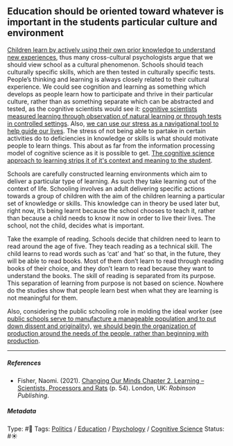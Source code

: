 ## Education should be oriented toward whatever is important in the students particular culture and environment

[Children learn by actively using their own prior knowledge to understand new experiences](Children%20learn%20by%20actively%20using%20their%20own%20prior%20knowledge%20to%20understand%20new%20experiences.md), thus many cross-cultural psychologists argue that we should view school as a cultural phenomenon. Schools should teach culturally specific skills, which are then tested in culturally specific tests. People’s thinking and learning is always closely related to their cultural experience. We could see cognition and learning as something which develops as people learn how to participate and thrive in their particular culture, rather than as something separate which can be abstracted and tested, as the cognitive scientists would see it: [cognitive scientists measured learning through observation of natural learning or through tests in controlled settings](Cognitive%20scientists%20measured%20learning%20through%20observation%20of%20natural%20learning%20or%20through%20tests%20in%20controlled%20settings.md).  Also, [we can use our stress as a navigational tool to help guide our lives](We%20can%20use%20our%20stress%20as%20a%20navigational%20tool%20to%20help%20guide%20our%20lives.md). The stress of not being able to partake in certain activities do to deficiencies in knowledge or skills is what should motivate people to learn things. This about as far from the information processing model of cognitive science as it is possible to get. [The cognitive science approach to learning strips it of it's context and meaning to the student](The%20cognitive%20science%20approach%20to%20learning%20strips%20it%20of%20it's%20context%20and%20meaning%20to%20the%20student.md). 

Schools are carefully constructed learning environments which aim to deliver a particular type of learning. As such they take learning out of the context of life. Schooling involves an adult delivering specific actions towards a group of children with the aim of the children learning a particular set of knowledge or skills. This knowledge can in theory be used later but, right now, it’s being learnt because the school chooses to teach it, rather than because a child needs to know it now in order to live their lives. The school, not the child, decides what is important.

Take the example of reading. Schools decide that children need to learn to read around the age of five. They teach reading as a technical skill. The child learns to read words such as ‘cat’ and ‘hat’ so that, in the future, they will be able to read books. Most of them don’t learn to read through reading books of their choice, and they don’t learn to read because they want to understand the books. The skill of reading is separated from its purpose. This separation of learning from purpose is not based on science. Nowhere do the studies show that people learn best when what they are learning is not meaningful for them.

Also, considering the public schooling role in molding the ideal worker (see [public schools serve to manufacture a manageable population and to put down dissent and originality](Public%20schools%20serve%20to%20manufacture%20a%20manageable%20population%20and%20to%20put%20down%20dissent%20and%20originality.md)), [we should begin the organization of production around the needs of the people, rather than beginning with production](We%20should%20begin%20the%20organization%20of%20production%20around%20the%20needs%20of%20the%20people,%20rather%20than%20beginning%20with%20production.md).

---

##### References

* Fisher, Naomi. (2021). [Changing Our Minds Chapter 2. Learning – Scientists, Processors and Rats](Changing%20Our%20Minds%20Chapter%202.%20Learning%20%E2%80%93%20Scientists,%20Processors%20and%20Rats.md) (p. 54). London, UK: *Robinson Publishing*.

##### Metadata

Type: #🔴 
Tags: [Politics](Politics.md) / [Education]() / [Psychology](Psychology.md) / [Cognitive Science]()
Status: #☀️ 
